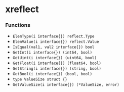 # xreflect

### Functions

+ `ElemType(i interface{}) reflect.Type`
+ `ElemValue(i interface{}) reflect.Value`
+ `IsEqual(val1, val2 interface{}) bool`
+ `GetInt(i interface{}) (int64, bool)`
+ `GetUint(i interface{}) (uint64, bool)`
+ `GetFloat(i interface{}) (float64, bool)`
+ `GetString(i interface{}) (string, bool)`
+ `GetBool(i interface{}) (bool, bool)`
+ `type ValueSize struct {}`
+ `GetValueSize(i interface{}) (*ValueSize, error)`

